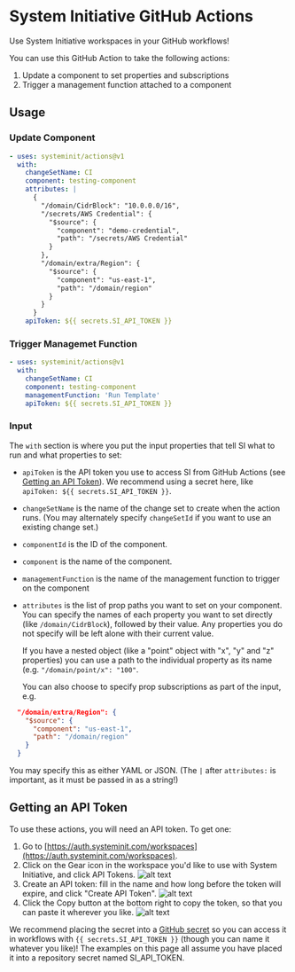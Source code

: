 # System Initiative GitHub Actions

Use System Initiative workspaces in your GitHub workflows!

You can use this GitHub Action to take the following actions:

1. Update a component to set properties and subscriptions
2. Trigger a management function attached to a component

## Usage

### Update Component

```yaml
- uses: systeminit/actions@v1
  with:
    changeSetName: CI
    component: testing-component
    attributes: |
      {
        "/domain/CidrBlock": "10.0.0.0/16",
        "/secrets/AWS Credential": {
          "$source": {
            "component": "demo-credential",
            "path": "/secrets/AWS Credential"
          }
        },
        "/domain/extra/Region": {
          "$source": {
            "component": "us-east-1",
            "path": "/domain/region"
          }
        }
      }
    apiToken: ${{ secrets.SI_API_TOKEN }}
```

### Trigger Managemet Function

```yaml
- uses: systeminit/actions@v1
  with:
    changeSetName: CI
    component: testing-component
    managementFunction: 'Run Template'
    apiToken: ${{ secrets.SI_API_TOKEN }}
```

### Input

The `with` section is where you put the input properties that tell SI what to
run and what properties to set:

- `apiToken` is the API token you use to access SI from GitHub Actions (see
  [Getting an API Token](#getting-an-api-token)). We recommend using a secret
  here, like `apiToken: ${{ secrets.SI_API_TOKEN }}`.
- `changeSetName` is the name of the change set to create when the action runs.
  (You may alternately specify `changeSetId` if you want to use an existing
  change set.)
- `componentId` is the ID of the component.
- `component` is the name of the component.
- `managementFunction` is the name of the management function to trigger on the
  component
- `attributes` is the list of prop paths you want to set on your component. You
  can specify the names of each property you want to set directly (like
  `/domain/CidrBlock`), followed by their value. Any properties you do not
  specify will be left alone with their current value.

  If you have a nested object (like a "point" object with "x", "y" and "z"
  properties) you can use a path to the individual property as its name (e.g.
  `"/domain/point/x": "100"`.

  You can also choose to specify prop subscriptions as part of the input, e.g.

```json
  "/domain/extra/Region": {
    "$source": {
      "component": "us-east-1",
      "path": "/domain/region"
    }
  }
```

You may specify this as either YAML or JSON. (The `|` after `attributes:` is
important, as it must be passed in as a string!)

## Getting an API Token

To use these actions, you will need an API token. To get one:

1. Go to
   [https://auth.systeminit.com/workspaces](https://auth.systeminit.com/workspaces).
2. Click on the Gear icon in the workspace you'd like to use with System
   Initiative, and click API Tokens. ![alt text](docs/api-tokens.png)
3. Create an API token: fill in the name and how long before the token will
   expire, and click "Create API Token". ![alt text](docs/creating-token.png)
4. Click the Copy button at the bottom right to copy the token, so that you can
   paste it wherever you like. ![alt text](docs/created-token.png)

We recommend placing the secret into a
[GitHub secret](https://docs.github.com/en/actions/security-for-github-actions/security-guides/using-secrets-in-github-actions#creating-secrets-for-a-repository)
so you can access it in workflows with `{{ secrets.SI_API_TOKEN }}` (though you
can name it whatever you like)! The examples on this page all assume you have
placed it into a repository secret named SI_API_TOKEN.
